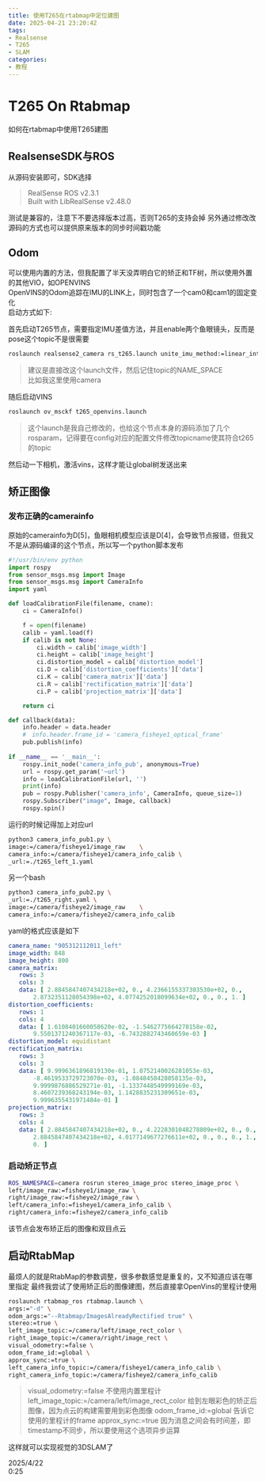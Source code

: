 ```yaml
---
title: 使用T265在rtabmap中定位建图
date: 2025-04-21 23:20:42
tags: 
- Realsense
- T265
- SLAM
categories:
- 教程
---
```


# T265 On Rtabmap  

如何在rtabmap中使用T265建图
<!-- more -->
## RealsenseSDK与ROS

从源码安装即可，SDK选择  
> RealSense ROS v2.3.1  
> Built with LibRealSense v2.48.0  

测试是兼容的，注意下不要选择版本过高，否则T265的支持会掉
另外通过修改改源码的方式也可以提供原来版本的同步时间戳功能

## Odom

可以使用内置的方法，但我配置了半天没弄明白它的矫正和TF树，所以使用外置的其他VIO，如OPENVINS  
OpenVINS的Odom追踪在IMU的LINK上，同时包含了一个cam0和cam1的固定变化  
启动方式如下:

首先启动T265节点，需要指定IMU差值方法，并且enable两个鱼眼镜头，反而是pose这个topic不是很需要  
  
``` bash
roslaunch realsense2_camera rs_t265.launch unite_imu_method:=linear_interpolation
```

> 建议是直接改这个launch文件，然后记住topic的NAME_SPACE  
> 比如我这里使用camera  

随后启动VINS

``` bash
roslaunch ov_msckf t265_openvins.launch
```

> 这个launch是我自己修改的，也给这个节点本身的源码添加了几个rosparam，记得要在config对应的配置文件修改topicname使其符合t265的topic  

然后动一下相机，激活vins，这样才能让global树发送出来

## 矫正图像

### 发布正确的camerainfo

原始的camerainfo为D[5]，鱼眼相机模型应该是D[4]，会导致节点报错，但我又不是从源码编译的这个节点，所以写一个python脚本发布

```python
#!/usr/bin/env python
import rospy
from sensor_msgs.msg import Image
from sensor_msgs.msg import CameraInfo
import yaml

def loadCalibrationFile(filename, cname):
    ci = CameraInfo()

    f = open(filename)
    calib = yaml.load(f)
    if calib is not None:
        ci.width = calib['image_width']
        ci.height = calib['image_height']
        ci.distortion_model = calib['distortion_model']
        ci.D = calib['distortion_coefficients']['data']
        ci.K = calib['camera_matrix']['data']
        ci.R = calib['rectification_matrix']['data']
        ci.P = calib['projection_matrix']['data']

    return ci

def callback(data):
    info.header = data.header
    #　info.header.frame_id = 'camera_fisheye1_optical_frame'
    pub.publish(info)
    
if __name__ == '__main__':
    rospy.init_node('camera_info_pub', anonymous=True)
    url = rospy.get_param('~url')
    info = loadCalibrationFile(url, '')
    print(info)
    pub = rospy.Publisher('camera_info', CameraInfo, queue_size=1)
    rospy.Subscriber("image", Image, callback)
    rospy.spin()
```

运行的时候记得加上对应url

```bash
python3 camera_info_pub1.py \ 
image:=/camera/fisheye1/image_raw    \
camera_info:=/camera/fisheye1/camera_info_calib \ 
_url:=./t265_left_1.yaml 
```

另一个bash

```bash
python3 camera_info_pub2.py \
_url:=./t265_right.yaml \
image:=/camera/fisheye2/image_raw    \
camera_info:=/camera/fisheye2/camera_info_calib

```

yaml的格式应该是如下

```yaml
camera_name: "905312112011_left"
image_width: 848
image_height: 800
camera_matrix:
   rows: 3
   cols: 3
   data: [ 2.8845847407434218e+02, 0., 4.2366155337303530e+02, 0.,
       2.8732351128054398e+02, 4.0774252018099634e+02, 0., 0., 1. ]
distortion_coefficients:
   rows: 1
   cols: 4
   data: [ 1.6108401660058620e-02, -1.5462775664278158e-02,
       9.5501371240367117e-03, -6.7432882743460659e-03 ]
distortion_model: equidistant
rectification_matrix:
   rows: 3
   cols: 3
   data: [ 9.9996361896819130e-01, 1.0752140026281053e-03,
       -8.4619533729723070e-03, -1.0848458428058135e-03,
       9.9999876886529271e-01, -1.1337448549999169e-03,
       8.4607239368243194e-03, 1.1428835231309651e-03,
       9.9996355431971484e-01 ]
projection_matrix:
   rows: 3
   cols: 4
   data: [ 2.8845847407434218e+02, 0., 4.2228301048278809e+02, 0., 0.,
       2.8845847407434218e+02, 4.0177149677276611e+02, 0., 0., 0., 1.,
       0. ]
```

### 启动矫正节点

```bash
ROS_NAMESPACE=camera rosrun stereo_image_proc stereo_image_proc \
left/image_raw:=fisheye1/image_raw \
right/image_raw:=fisheye2/image_raw \
left/camera_info:=fisheye1/camera_info_calib \
right/camera_info:=fisheye2/camera_info_calib
```

该节点会发布矫正后的图像和双目点云

## 启动RtabMap

最烦人的就是RtabMap的参数调整，很多参数感觉是重复的，又不知道应该在哪里指定
最终我尝试了使用矫正后的图像建图，然后直接拿OpenVins的里程计使用

```bash
roslaunch rtabmap_ros rtabmap.launch \
args:="-d" \
odom_args:="--Rtabmap/ImagesAlreadyRectified true" \
stereo:=true \
left_image_topic:=/camera/left/image_rect_color \
right_image_topic:=/camera/right/image_rect \
visual_odometry:=false \
odom_frame_id:=global \
approx_sync:=true \
left_camera_info_topic:=/camera/fisheye1/camera_info_calib \
right_camera_info_topic:=/camera/fisheye2/camera_info_calib
```

> visual_odometry:=false 不使用内置里程计
> left_image_topic:=/camera/left/image_rect_color 给到左眼彩色的矫正后图像，因为点云的构建需要用到彩色图像
> odom_frame_id:=global 告诉它使用的里程计的frame
> approx_sync:=true 因为消息之间会有时间差，即timestamp不同步，所以要使用这个选项异步运算  

这样就可以实现视觉的3DSLAM了  

2025/4/22  
0:25  
